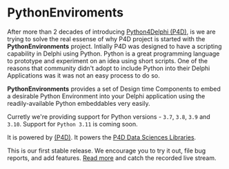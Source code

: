 # PythonEnviroments

After more than 2 decades of introducing [Python4Delphi (P4D)](https://github.com/Embarcadero/Python4Delphi), is we are trying to solve the real essense of why P4D project is started with the **PythonEnvironments** project. Intially P4D was designed to have a scripting capability in Delphi using Python. Python is a great programming language to prototype and experiment on an idea using short scripts. One of the reasons that community didn't adopt to include Python into their Delphi Applications was it was not an easy process to do so.

**PythonEnvironments** provides a set of Design time Components to embed a desirable Python Environment into your Delphi application using the readily-available Python embeddables very easily.

Curretly we're providing support for Python versions - `3.7`, `3.8`, `3.9` and `3.10`. Support for `Python 3.11` is coming soon.

It is powered by [(P4D)](https://github.com/Embarcadero/Python4Delphi). It powers the [P4D Data Sciences Libraries](https://github.com/Embarcadero/P4D-Data-Sciences).

This is our first stable release. We encourage you to try it out, file bug reports, and add features. [Read more](https://blogs.embarcadero.com/?p=145025) and catch the recorded live stream.
